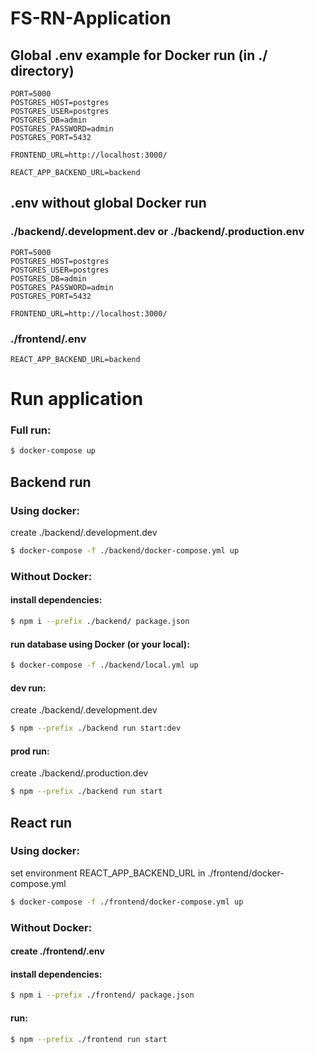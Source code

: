 # FS-RN-Application

## Global .env example for Docker run (in ./ directory)
```
PORT=5000
POSTGRES_HOST=postgres
POSTGRES_USER=postgres
POSTGRES_DB=admin
POSTGRES_PASSWORD=admin
POSTGRES_PORT=5432

FRONTEND_URL=http://localhost:3000/

REACT_APP_BACKEND_URL=backend
```

## .env without global Docker run

### ./backend/.development.dev or ./backend/.production.env
```
PORT=5000
POSTGRES_HOST=postgres
POSTGRES_USER=postgres
POSTGRES_DB=admin
POSTGRES_PASSWORD=admin
POSTGRES_PORT=5432

FRONTEND_URL=http://localhost:3000/
```

### ./frontend/.env
```
REACT_APP_BACKEND_URL=backend
```

# Run application

### Full run:
```bash
$ docker-compose up
```

## Backend run

### Using docker:
create ./backend/.development.dev
```bash
$ docker-compose -f ./backend/docker-compose.yml up
```

### Without Docker:

#### install dependencies:
```bash
$ npm i --prefix ./backend/ package.json
```

#### run database using Docker (or your local):
```bash
$ docker-compose -f ./backend/local.yml up
```

#### dev run:
create ./backend/.development.dev
```bash
$ npm --prefix ./backend run start:dev
```

#### prod run:
create ./backend/.production.dev
```bash
$ npm --prefix ./backend run start
```

## React run

### Using docker:
set environment REACT_APP_BACKEND_URL in ./frontend/docker-compose.yml
```bash
$ docker-compose -f ./frontend/docker-compose.yml up
```

### Without Docker:

#### create ./frontend/.env

#### install dependencies:
```bash
$ npm i --prefix ./frontend/ package.json
```

#### run:
```bash
$ npm --prefix ./frontend run start
```
